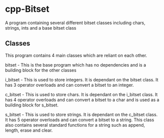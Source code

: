 # cpp-Bitset
A program containing several different bitset classes including chars, strings, ints and a base bitset class
## Classes
This program contains 4 main classes which are reliant on each other.

bitset - This is the base program which has no dependencies and is a building block for the other classes

i_bitset - This is used to store integers. It is dependant on the bitset class. It has 3 operator overloads and can convert a bitset to an integer.

c_bitset - This is used to store chars. It is dependant on the i_bitset class. It has 4 operator overloads and can convert a bitset to a char and is used as a building block for s_bitset.

s_bitset - This is used to store strings. It is dependant on the c_bitset class. It has 5 operator overloads and can convert a bitset to a string. This class also contains several standard functions for a string such as append, length, erase and clear.
